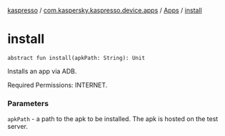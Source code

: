[kaspresso](../../index.md) / [com.kaspersky.kaspresso.device.apps](../index.md) / [Apps](index.md) / [install](./install.md)

# install

`abstract fun install(apkPath: String): Unit`

Installs an app via ADB.

Required Permissions: INTERNET.

### Parameters

`apkPath` - a path to the apk to be installed. The apk is hosted on the test server.